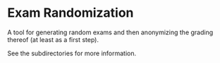 # Exam Randomization

A tool for generating random exams and then anonymizing the grading thereof (at least as a first step).

See the subdirectories for more information.
